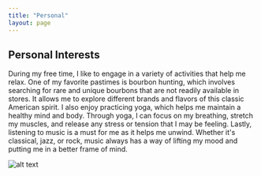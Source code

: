 ```yaml
---
title: "Personal"
layout: page
---
```


## Personal Interests

During my free time, I like to engage in a variety of activities that help me relax. One of my favorite pastimes is bourbon hunting, which involves searching for rare and unique bourbons that are not readily available in stores. It allows me to explore different brands and flavors of this classic American spirit. I also enjoy practicing yoga, which helps me maintain a healthy mind and body. Through yoga, I can focus on my breathing, stretch my muscles, and release any stress or tension that I may be feeling. Lastly, listening to music is a must for me as it helps me unwind. Whether it's classical, jazz, or rock, music always has a way of lifting my mood and putting me in a better frame of mind.

![alt text](https://raw.githubusercontent.com/ty325/ty325.github.io/master/webpicture2.png "optional title")

